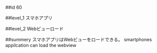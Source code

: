 ##id
60

##level_1
スマホアプリ

##level_2
Webビューロード

##summery
スマホアプリはWebビューをロードできる。
smartphones appilcation can load the webview

